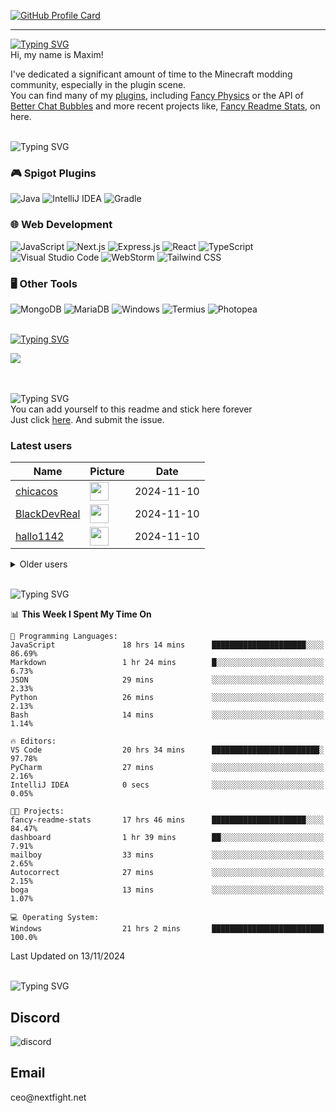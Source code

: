 [![GitHub Profile Card](https://fancy-readme-stats.vercel.app/api?username=max1mde&show_icons=true&theme=beach&email=Made%20by%20MaximDe%20·%20Click%20me%20to%20add%20this%20card%20to%20your%20readme%20as%20well%20😎&description=Interdisziplinär%20·%20Eklektisch%20·%20Ambiguitätstolerant&include_all_commits=true&update=7)](https://github.com/max1mde/fancy-readme-stats)

---

[![Typing SVG](https://readme-typing-svg.demolab.com?font=Agbalumo&size=50&duration=1000&pause=1000&color=A13C5C&vCenter=true&repeat=false&width=435&height=80&lines=About+me)]()<br>
Hi, my name is Maxim!  

I've dedicated a significant amount of time to the Minecraft modding community, especially in the plugin scene.  
You can find many of my [plugins](https://www.spigotmc.org/resources/110500/), including [Fancy Physics](https://www.spigotmc.org/resources/110500/) or the API of [Better Chat Bubbles](https://www.spigotmc.org/resources/115811/) and more recent projects like, [Fancy Readme Stats](https://github.com/max1mde/fancy-readme-stats), on here.


<br>![Typing SVG](https://readme-typing-svg.demolab.com?font=Agbalumo&size=50&duration=2000&pause=1000&color=A13C5C&vCenter=true&repeat=false&width=435&height=80&lines=Tools+%26+Languages)<br>

### 🎮 Spigot Plugins
![Java](https://img.shields.io/badge/Java-%23ED8B00.svg?style=for-the-badge&logo=java&logoColor=white)
![IntelliJ IDEA](https://img.shields.io/badge/IntelliJIDEA-%23000000.svg?style=for-the-badge&logo=intellij-idea&logoColor=white)
![Gradle](https://img.shields.io/badge/Gradle-%2302303A.svg?style=for-the-badge&logo=gradle&logoColor=white)

### 🌐 Web Development
![JavaScript](https://img.shields.io/badge/JavaScript-%23F7DF1E.svg?style=for-the-badge&logo=javascript&logoColor=black) 
![Next.js](https://img.shields.io/badge/Next.js-%23000000.svg?style=for-the-badge&logo=next.js&logoColor=white)
![Express.js](https://img.shields.io/badge/Express.js-%23404D59.svg?style=for-the-badge&logo=express&logoColor=white) 
![React](https://img.shields.io/badge/React-%2320232a.svg?style=for-the-badge&logo=react&logoColor=%2361DAFB) 
![TypeScript](https://img.shields.io/badge/TypeScript-%23007ACC.svg?style=for-the-badge&logo=typescript&logoColor=white) 
![Visual Studio Code](https://img.shields.io/badge/VSCode-%23007ACC.svg?style=for-the-badge&logo=visual-studio-code&logoColor=white)
![WebStorm](https://img.shields.io/badge/WebStorm-%23000000.svg?style=for-the-badge&logo=webstorm&logoColor=white) 
![Tailwind CSS](https://img.shields.io/badge/Tailwind%20CSS-%2338B2AC.svg?style=for-the-badge&logo=tailwind-css&logoColor=white) 

### 🖥️ Other Tools
![MongoDB](https://img.shields.io/badge/MongoDB-%2347A248.svg?style=for-the-badge&logo=mongodb&logoColor=white) 
![MariaDB](https://img.shields.io/badge/MariaDB-%23003545.svg?style=for-the-badge&logo=mariadb&logoColor=white) 
![Windows](https://img.shields.io/badge/Windows-%230078D6.svg?style=for-the-badge&logo=windows&logoColor=white) 
![Termius](https://img.shields.io/badge/Termius-%2330A3E6.svg?style=for-the-badge&logo=termius&logoColor=white) 
![Photopea](https://img.shields.io/badge/Photopea-%233A3A3A.svg?style=for-the-badge&logo=photopea&logoColor=white)

<br>[![Typing SVG](https://readme-typing-svg.demolab.com?font=Agbalumo&size=50&duration=3000&pause=1000&color=A13C5C&vCenter=true&repeat=false&width=435&height=80&lines=%231+Repository)](https://git.io/typing-svg)<br>
<div align="left">
<a href="https://github.com/max1mde/FancyPhysics">
  <img align="center" src="https://fancy-readme-stats.vercel.app/api/pin/?username=max1mde&repo=FancyPhysics&theme=city&show_icons=true&update=7&dark_bg=3" />
</a>

<!--- 
  &nbsp;&nbsp;&nbsp;&nbsp;&nbsp;&nbsp;&nbsp;&nbsp;&nbsp;
<a href="https://github.com/max1mde/ChatBubblesAPI">
  <img align="center" src="https://fancy-readme-stats.vercel.app/api/pin/?username=max1mde&repo=ChatBubblesAPI&theme=beach&show_icons=true&dark_bg=3&update=5" />
</a>
<br>
<br>
<br>
<a href="https://github.com/max1mde/HologramAPI">
  <img align="center" src="https://fancy-readme-stats.vercel.app/api/pin/?username=max1mde&repo=HologramAPI&theme=beach&show_icons=true&dark_bg=3&update=5&" />
</a>&nbsp;&nbsp;&nbsp;&nbsp;&nbsp;&nbsp;&nbsp;&nbsp;&nbsp;
<a href="https://github.com/max1mde/FIX">
  <img align="center" src="https://fancy-readme-stats.vercel.app/api/pin/?username=max1mde&repo=FIX&theme=beach&show_icons=true&dark_bg=3&update=5" />
</a>
--->
<br>
<br>


<br>![Typing SVG](https://readme-typing-svg.demolab.com?font=Agbalumo&size=50&duration=4000&pause=1000&color=A13C5C&vCenter=true&repeat=false&width=435&height=80&lines=Stick+here+forever%3F)<br>
You can add yourself to this readme and stick here forever   
Just click [here](https://github.com/max1mde/max1mde/issues/new?title=Submit%20yourself&body=Just%20press%20%27Submit%20new%20issue%27.%20You%20don%27t%20need%20to%20do%20anything%20else.%27%0AWhen%20this%20issue%20is%20closed%20by%20the%20bot,%20the%20README%20will%20be%20updated.).
And submit the issue.

### Latest users
<!--START_SECTION:users-->
| Name | Picture | Date |
| ---- | ---------------- | ---- |
| [chicacos](https://github.com/chicacos) | <img src="https://avatars.githubusercontent.com/chicacos" width="30" height="30" /> | 2024-11-10 |
| [BlackDevReal](https://github.com/BlackDevReal) | <img src="https://avatars.githubusercontent.com/BlackDevReal" width="30" height="30" /> | 2024-11-10 |
| [hallo1142](https://github.com/hallo1142) | <img src="https://avatars.githubusercontent.com/hallo1142" width="30" height="30" /> | 2024-11-10 |

<!--END_SECTION:users-->

<details>
<summary>Older users</summary>
  
<!--START_SECTION:old_users-->
| Name | Picture | Date |
| ---- | ---------------- | ---- |
| [max1mde](https://github.com/max1mde) | <img src="https://avatars.githubusercontent.com/max1mde" width="30" height="30" /> | 2024-11-10 |
| [Gebuildet](https://github.com/Gebuildet) | <img src="https://avatars.githubusercontent.com/Gebuildet" width="30" height="30" /> | 2024-11-10 |

<!--END_SECTION:old_users-->

</details>

<br>![Typing SVG](https://readme-typing-svg.demolab.com?font=Agbalumo&size=50&duration=5000&pause=2200&color=A13C5C&vCenter=true&repeat=false&width=435&height=80&lines=WakaTime+Stats)<br>
<!--START_SECTION:waka-->
📊 **This Week I Spent My Time On** 

```text
💬 Programming Languages: 
JavaScript               18 hrs 14 mins      █████████████████████░░░░   86.69% 
Markdown                 1 hr 24 mins        █░░░░░░░░░░░░░░░░░░░░░░░░   6.73% 
JSON                     29 mins             ░░░░░░░░░░░░░░░░░░░░░░░░░   2.33% 
Python                   26 mins             ░░░░░░░░░░░░░░░░░░░░░░░░░   2.13% 
Bash                     14 mins             ░░░░░░░░░░░░░░░░░░░░░░░░░   1.14%

🔥 Editors: 
VS Code                  20 hrs 34 mins      ████████████████████████░   97.78% 
PyCharm                  27 mins             ░░░░░░░░░░░░░░░░░░░░░░░░░   2.16% 
IntelliJ IDEA            0 secs              ░░░░░░░░░░░░░░░░░░░░░░░░░   0.05%

🐱‍💻 Projects: 
fancy-readme-stats       17 hrs 46 mins      █████████████████████░░░░   84.47% 
dashboard                1 hr 39 mins        ██░░░░░░░░░░░░░░░░░░░░░░░   7.91% 
mailboy                  33 mins             ░░░░░░░░░░░░░░░░░░░░░░░░░   2.65% 
Autocorrect              27 mins             ░░░░░░░░░░░░░░░░░░░░░░░░░   2.15% 
boga                     13 mins             ░░░░░░░░░░░░░░░░░░░░░░░░░   1.07%

💻 Operating System: 
Windows                  21 hrs 2 mins       █████████████████████████   100.0%

```


 Last Updated on 13/11/2024
<!--END_SECTION:waka-->

<br>![Typing SVG](https://readme-typing-svg.demolab.com?font=Agbalumo&size=50&duration=6000&pause=2500&color=A13C5C&vCenter=true&repeat=false&width=435&height=80&lines=Contact+me)<br>

<h2>Discord</h2>  
<img src="https://lanyard.cnrad.dev/api/759334613335670805" alt="discord">

<h2>Email</h2>  
ceo@nextfight.net
